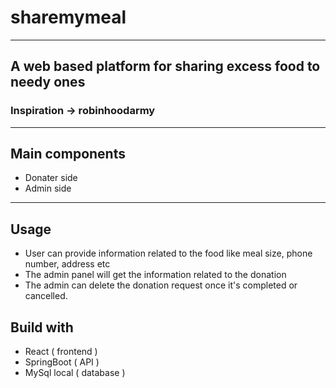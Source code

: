 # sharemymeal
---
## A web based platform for sharing excess food to needy ones
### Inspiration -> robinhoodarmy
---
## Main components 
- Donater side 
- Admin side
---
## Usage 
- User can provide information related to the food like meal size,
  phone number, address etc
- The admin panel will get the information related to the donation 
- The admin can delete the donation request once it's completed or cancelled.

## Build with 
- React ( frontend ) 
- SpringBoot ( API ) 
- MySql local ( database )




